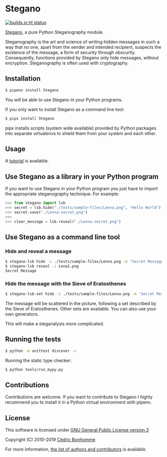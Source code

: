 # Stegano

[![builds.sr.ht status](https://builds.sr.ht/~cedric/Stegano.svg)](https://builds.sr.ht/~cedric/Stegano)


[Stegano](https://git.sr.ht/~cedric/Stegano), a pure Python
Steganography module.

Steganography is the art and science of writing hidden messages in such a way
that no one, apart from the sender and intended recipient, suspects the
existence of the message, a form of security through obscurity. Consequently,
functions provided by Stegano only hide messages, without encryption.
Steganography is often used with cryptography.

## Installation


```bash
$ pipenv install Stegano
```

You will be able to use Stegano in your Python programs.

If you only want to install Stegano as a command line tool:

```bash
$ pipx install Stegano
```

pipx installs scripts (system wide available) provided by Python packages into
separate virtualenvs to shield them from your system and each other.


## Usage

A [tutorial](https://stegano.readthedocs.io) is available.


## Use Stegano as a library in your Python program

If you want to use Stegano in your Python program you just have to import the
appropriate steganography technique. For example:

```python
>>> from stegano import lsb
>>> secret = lsb.hide("./tests/sample-files/Lenna.png", "Hello World")
>>> secret.save("./Lenna-secret.png")
>>>
>>> clear_message = lsb.reveal("./Lenna-secret.png")
```


## Use Stegano as a command line tool

### Hide and reveal a message

```bash
$ stegano-lsb hide -i ./tests/sample-files/Lenna.png -m "Secret Message" -o Lena1.png
$ stegano-lsb reveal -i Lena1.png
Secret Message
```


### Hide the message with the Sieve of Eratosthenes

```bash
$ stegano-lsb-set hide -i ./tests/sample-files/Lenna.png -m 'Secret Message' --generator eratosthenes -o Lena2.png
```

The message will be scattered in the picture, following a set described by the
Sieve of Eratosthenes. Other sets are available. You can also use your own
generators.

This will make a steganalysis more complicated.


## Running the tests

```bash
$ python -m unittest discover -v
```

Running the static type checker:

```bash
$ python tools/run_mypy.py
```


## Contributions

Contributions are welcome. If you want to contribute to Stegano I highly
recommend you to install it in a Python virtual environment with pipenv.


## License

This software is licensed under
[GNU General Public License version 3](https://www.gnu.org/licenses/gpl-3.0.html)

Copyright (C) 2010-2019 [Cédric Bonhomme](https://www.cedricbonhomme.org)

For more information, [the list of authors and contributors](CONTRIBUTORS.rst) is available.
